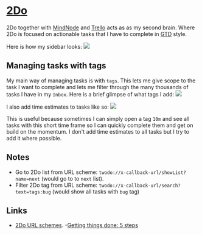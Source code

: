 # [2Do](https://www.2doapp.com/)
2Do together with [MindNode](mindnode) and [Trello](trello) acts as as my second brain. Where 2Do is focused on actionable tasks that I have to complete in [GTD](http://gettingthingsdone.com/) style.

Here is how my sidebar looks:
![](https://i.imgur.com/sNnbnzx.png)

## Managing tasks with tags
My main way of managing tasks is with `tags`. This lets me give scope to the task I want to complete and lets me filter through the many thousands of tasks I have in my `Inbox`. Here is a brief glimpse of what tags I add:
![](https://i.imgur.com/vrhSpBs.png)

I also add time estimates to tasks like so:
![](https://i.imgur.com/G9wBnIB.png)

This is useful because sometimes I can simply open a tag `10m` and see all tasks with this short time frame so I can quickly complete them and get on build on the momentum. I don't add time estimates to all tasks but I try to add it where possible.

## Notes
- Go to 2Do list from URL scheme: `twodo://x-callback-url/showList?name=next` (would go to to `next` list).
- Filter 2Do tag from URL scheme: `twodo://x-callback-url/search?text=tags:bug` (would show all tasks with `bug` tag)

## Links
- [2Do URL schemes](https://www.2doapp.com/kb/article/url-schemes.html).
-[Getting things done: 5 steps](http://gettingthingsdone.com/fivesteps/)